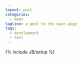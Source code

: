 ```yaml
---
layout: post
categories: 
  - demo
tagline: a post to the main page
tags: 
  - development
  - test
---
```


{% include JB/setup %}




